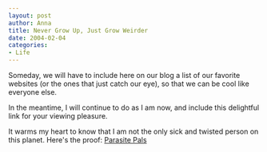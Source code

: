 ```yaml
--- 
layout: post
author: Anna
title: Never Grow Up, Just Grow Weirder
date: 2004-02-04
categories: 
- Life
---
```


Someday, we will have to include here on our blog a list of our favorite websites (or the ones that just catch our eye), so that we can be cool like everyone else.

In the meantime, I will continue to do as I am now, and include this delightful link for your viewing pleasure.

It warms my heart to know that I am not the only sick and twisted person on this planet. Here's the proof: [Parasite Pals][1]

[1]: http://www.parasitepals.com/index.html

